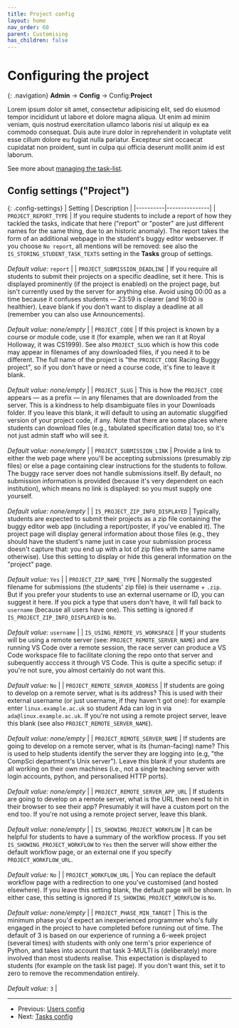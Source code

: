 ```yaml
---
title: Project config
layout: home
nav_order: 60
parent: Customising
has_children: false
---
```



# Configuring the project

{: .navigation}
**Admin** → **Config** → Config:**Project**

Lorem ipsum dolor sit amet, consectetur adipisicing elit, sed do eiusmod tempor incididunt ut labore et dolore magna aliqua. Ut enim ad minim veniam, quis nostrud exercitation ullamco laboris nisi ut aliquip ex ea commodo consequat. Duis aute irure dolor in reprehenderit in voluptate velit esse cillum dolore eu fugiat nulla pariatur. Excepteur sint occaecat cupidatat non proident, sunt in culpa qui officia deserunt mollit anim id est laborum.
 
 See more about [managing the task-list](../static-content/task-list).
 

## Config settings ("Project")

{: .config-settings}
| Setting  | Description   |
|----------|---------------|
| `PROJECT_REPORT_TYPE` | If you require students to include a report of how they tackled the tasks, indicate that here ("report" or "poster" are just different names for the same thing, due to an historic anomaly). The report takes the form of an additional webpage in the student's buggy editor webserver. If you choose `No report`, all mentions will be removed: see also the `IS_STORING_STUDENT_TASK_TEXTS` setting in the **Tasks** group of settings.   <br><br> _Default value:_ `report` |
| `PROJECT_SUBMISSION_DEADLINE` | If you require all students to submit their projects on a specific deadline, set it here. This is displayed prominently (if the project is enabled) on the project page, but isn't currently used by the server for anything else. Avoid using 00:00 as a time because it confuses students — 23:59 is clearer (and 16:00 is healthier). Leave blank if you don't want to display a deadline at all (remember you can also use Announcements).  <br><br> _Default value:_ _none/empty_ |
| `PROJECT_CODE` | If this project is known by a course or module code, use it (for example, when we ran it at Royal Holloway, it was CS1999). See also `PROJECT_SLUG` which is how this code may appear in filenames of any downloaded files, if you need it to be different. The full name of the project is "the `PROJECT_CODE` Racing Buggy project", so if you don't have or need a course code, it's fine to leave it blank.  <br><br> _Default value:_ _none/empty_ |
| `PROJECT_SLUG` | This is how the `PROJECT_CODE` appears — as a prefix — in any filenames that are downloaded from the server. This is a kindness to help disambiguate files in your Downloads folder. If you leave this blank, it will default to using an automatic sluggified version of your project code, if any. Note that there are some places where students can download files (e.g., tabulated specification data) too, so it's not just admin staff who will see it.  <br><br> _Default value:_ _none/empty_ |
| `PROJECT_SUBMISSION_LINK` | Provide a link to either the web page where you'll be accepting submissions (presumably zip files) or else a page containing clear instructions for the students to follow. The buggy race server does not handle submissions itself. By default, no submission information is provided (because it's very dependent on each institution), which means no link is displayed: so you must supply one yourself.  <br><br> _Default value:_ _none/empty_ |
| `IS_PROJECT_ZIP_INFO_DISPLAYED` | Typically, students are expected to submit their projects as a zip file containing the buggy editor web app (including a report/poster, if you've enabled it). The project page will display general information about those files (e.g., they should have the student's name just in case your submission process doesn't capture that: you end up with a lot of zip files with the same name otherwise). Use this setting to display or hide this general information on the "project" page.   <br><br> _Default value:_ `Yes` |
| `PROJECT_ZIP_NAME_TYPE` | Normally the suggested filename for submissions (the students' zip file) is their username + `.zip`. But if you prefer your students to use an external username or ID, you can suggest it here. If you pick a type that users don't have, it will fall back to `username` (because all users have one). This setting is ignored if `IS_PROJECT_ZIP_INFO_DISPLAYED` is `No`.  <br><br> _Default value:_ `username` |
| `IS_USING_REMOTE_VS_WORKSPACE` | If your students will be using a remote server (see: `PROJECT_REMOTE_SERVER_NAME`) and are running VS Code over a remote session, the race server can produce a VS Code workspace file to facilitate cloning the repo onto that server and subequently acccess it through VS Code. This is quite a specific setup: if you're not sure, you almost certainly do not want this.   <br><br> _Default value:_ `No` |
| `PROJECT_REMOTE_SERVER_ADDRESS` | If students are going to develop on a remote server, what is its address? This is used with their external username (or just username, if they haven't got one): for example enter `linux.example.ac.uk` so student Ada can log in via `ada@linux.example.ac.uk`. If you're not using a remote project server, leave this blank (see also `PROJECT_REMOTE_SERVER_NAME`).  <br><br> _Default value:_ _none/empty_ |
| `PROJECT_REMOTE_SERVER_NAME` | If students are going to develop on a remote server, what is its (human-facing) name? This is used to help students identify the server they are logging into (e.g, "the CompSci department's Unix server"). Leave this blank if your students are all working on their own machines (i.e., not a single teaching server with login accounts, python, and personalised HTTP ports).  <br><br> _Default value:_ _none/empty_ |
| `PROJECT_REMOTE_SERVER_APP_URL` | If students are going to develop on a remote server, what is the URL then need to hit in their browser to see their app? Presumably it will have a custom port on the end too. If you're not using a remote project server, leave this blank.  <br><br> _Default value:_ _none/empty_ |
| `IS_SHOWING_PROJECT_WORKFLOW` | It can be helpful for students to have a summary of the workflow process. If you set `IS_SHOWING_PROJECT_WORKFLOW` to `Yes` then the server will show either the default workflow page, or an external one if you specify `PROJECT_WORKFLOW_URL`.   <br><br> _Default value:_ `No` |
| `PROJECT_WORKFLOW_URL` | You can replace the default workflow page with a redirection to one you've customised (and hosted elsewhere). If you leave this setting blank, the default page will be shown. In either case, this setting is ignored if `IS_SHOWING_PROJECT_WORKFLOW` is `No`.  <br><br> _Default value:_ _none/empty_ |
| `PROJECT_PHASE_MIN_TARGET` | This is the minimum phase you'd expect an inexperienced programmer who's fully engaged in the project to have completed before running out of time. The default of 3 is based on our experience of running a 6-week project (several times) with students with only one term's prior experience of Python, and takes into account that task 3-MULTI is (deliberately) more involved than most students realise. This expectation is displayed to students (for example on the task list page). If you don't want this, set it to zero to remove the recommendation entirely.  <br><br> _Default value:_ `3` |


---

* Previous: [Users config](users)
* Next: [Tasks config](tasks)
